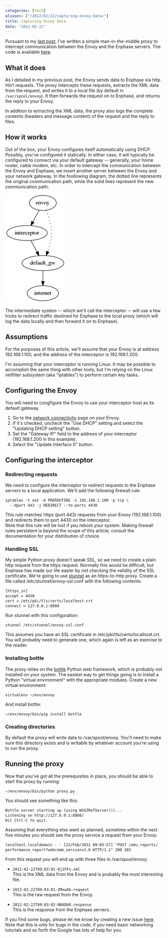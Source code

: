 ```yaml
---
categories: [tech]
aliases: ["/2012/02/22/capturing-envoy-data/"]
title: Capturing Envoy Data
date: "2012-02-22"
---
```


Pursuant to my [last post][1], I've written a simple man-in-the-middle proxy to intercept communication between the Envoy and the Enphase servers. The code is available [here][2].  
  
## What it does
  
As I detailed in my previous post, the Envoy sends data to Enphase via http `POST` requests. The proxy intercepts these requests, extracts the XML data from the request, and writes it to a local file (by default in `/var/spool/envoy`). It then forwards the request on to Enphase, and returns the reply to your Envoy.  
  
In addition to extracting the XML data, the proxy also logs the complete contents (headers and message content) of the request and the reply to files.  

## How it works
  
Out of the box, your Envoy configures itself automatically using DHCP. Possibly, you've configured it statically. In either case, it will typically be configured to connect via your default gateway -- generally, your home router, cable modem, etc. In order to intercept the communication between the Envoy and Enphase, we insert another server between the Envoy and your network gateway. In the foollowing diagram, the dotted line represents the original communication path, while the solid lines represent the new communication path:  

![envoy communication][3]

The intermediate system -- which we'll call the interceptor -- will use a few tricks to redirect traffic destined for Enphase to the local proxy (which will log the data locally and then forward it on to Enphase).  

## Assumptions

For the purposes of this article, we'll assume that your Envoy is at address 192.168.1.100, and the address of the interceptor is 192.168.1.200.  
  
I'm assuming that your interceptor is running Linux. It may be possible to accomplish the same thing with other tools, but I'm relying on the Linux netfilter subsystem (aka "iptables") to perform certain key tasks.  

## Configuring the Envoy

You will need to congfigure the Envoy to use your interceptor host as its default gateway.  

1. Go to the [network connectivity][5] page on your Envoy.
2. If it's checked, uncheck the "Use DHCP" setting and select the "Updating DHCP setting" button.
3. Set the "Gateway IP" field to the address of your interceptor (192.168.1.200 in this example).
4. Select the "Update Interface 0" button.

## Configuring the interceptor

### Redirecting requests

We need to configure the interceptor to redirect requests to the Enphase servers to a local application. We'll add the following firewall rule:  

    iptables -t nat -A PREROUTING -s 192.168.1.100 -p tcp \
      --dport 443 -j REDIRECT --to-ports 4430
    
This rule matches https (port 443) requests from your Envoy (192.168.1.100) and redirects them to port 4430 on the interceptor.  
Note that this rule will be lost if you reboot your system. Making firewall rules persistent is beyond the scope of this article; consult the documentation for your distribution of choice.  
  
### Handling SSL

My simple Python proxy doesn't speak SSL, so we need to create a plain http request from the https request. Normally this would be difficult, but Enphase has made our life easier by not checking the validity of the SSL certificate. We're going to use [stunnel][6] as an https-to-http proxy. Create a file called /etc/stunnel/envoy-ssl.conf with the following contents:  

    [https_in]
    accept = 4430
    cert = /etc/pki/tls/certs/localhost.crt
    connect = 127.0.0.1:8080
    
Run stunnel with this configuration:  
    
    stunnel /etc/stunnel/envoy-ssl.conf
 
This assumes you have an SSL certificate in /etc/pki/tls/certs/localhost.crt. You will probably need to generate one, which again is left as an exercise to the reader.  
  
### Installing bottle

The proxy relies on the [bottle][7] Python web framework, which is probably not installed on your system. The easiest way to get things going is to install a Python "virtual environment" with the appropriate modules. Create a new virtual environment:
    
    virtualenv ~/env/envoy
    
And install bottle:
    
    ~/env/envoy/bin/pip install bottle

### Creating directories

By default the proxy will write data to /var/spool/envoy. You'll need to make sure this directory exists and is writable by whatever account you're using to run the proxy.

## Running the proxy

Now that you've got all the prerequisites in place, you should be able to start the proxy by running:
    
    ~/env/envoy/bin/python proxy.py
    
You should see something like this:
    
    Bottle server starting up (using WSGIRefServer())...
    Listening on http://127.0.0.1:8080/
    Hit Ctrl-C to quit.

Assuming that everything else went as planned, sometime within the next five minutes you should see the proxy service a request from your Envoy:

    localhost.localdomain - - [22/Feb/2012 09:03:57] "POST /emu_reports/
    performance_report?webcomm_version=3.0 HTTP/1.1" 200 103
    
From this request you will end up with three files in /var/spool/envoy:

- `2012-02-22T09:03:01-0j1FFs.xml`  
  This is the XML data from the Envoy and is probably the most interesting file.

- `2012-02-22T09:03:01-ZMxw6b.request`  
  This is the raw request from the Envoy.

- `2012-02-22T09:03:02-NB4DbR.response`   
  This is the response from the Enphase servers.

If you find some bugs, please let me know by creating a new issue [here][8]. Note that this is only for bugs in the code; if you need basic networking tutorials and so forth the Google has lots of help for you.

[1]: http://blog.oddbit.com/2012/02/13/enphase-envoy-xml-data-format/
[2]: https://github.com/larsks/envoy-tools
[3]: /assets/2013/02/22/envoy-capture.png
[5]: http://192.168.1.100/admin/lib/network_display?locale=en
[6]: http://www.stunnel.org/
[7]: http://bottlepy.org/
[8]: https://github.com/larsks/envoy-tools/issues

